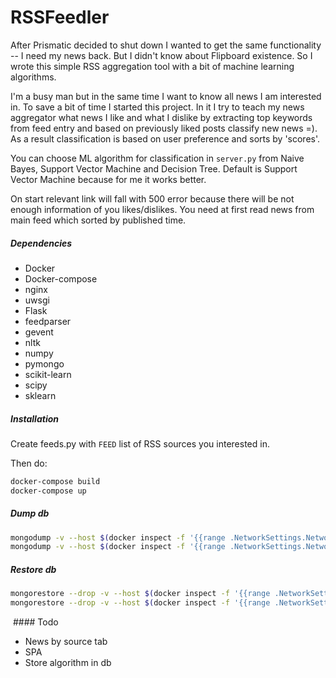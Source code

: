 RSSFeedler
======

After Prismatic decided to shut down I wanted to get the same functionality -- I need my news back. But I didn't know about Flipboard existence. So I wrote this simple RSS aggregation tool with a bit of machine learning algorithms.

I'm a busy man but in the same time I want to know all news I am interested in. To save a bit of time I started this project. In it I try to teach my news aggregator what news I like and what I dislike by extracting top keywords from feed entry and based on previously liked posts classify new news =). As a result classification is based on user preference and sorts by 'scores'.

You can choose ML algorithm for classification in `server.py` from Naive Bayes, Support Vector Machine and Decision Tree. Default is Support Vector Machine because for me it works better.

On start relevant link will fall with 500 error because there will be not enough information of you likes/dislikes. You need at first read news from main feed which sorted by published time.

##### Dependencies

* Docker
* Docker-compose
* nginx
* uwsgi
* Flask
* feedparser
* gevent
* nltk
* numpy
* pymongo
* scikit-learn
* scipy
* sklearn

##### Installation

Create feeds.py with `FEED` list of RSS sources you interested in.

Then do:

```bash
docker-compose build
docker-compose up
```


##### Dump db

```bash
mongodump -v --host $(docker inspect -f '{{range .NetworkSettings.Networks}}{{.IPAddress}}{{end}}' $(docker ps -q --filter "name=rssnews_db_1")):27017 --db 'feed' --out=./backup/
mongodump -v --host $(docker inspect -f '{{range .NetworkSettings.Networks}}{{.IPAddress}}{{end}}' $(docker ps -q --filter "name=rssnews_db_1")):27017 --db 'saved' --out=./backup/
```


##### Restore db

```bash
mongorestore --drop -v --host $(docker inspect -f '{{range .NetworkSettings.Networks}}{{.IPAddress}}{{end}}' $(docker ps -q --filter "name=rssnews_db_1")):27017 --db 'feed' ./backup/feed/
mongorestore --drop -v --host $(docker inspect -f '{{range .NetworkSettings.Networks}}{{.IPAddress}}{{end}}' $(docker ps -q --filter "name=rssnews_db_1")):27017 --db 'saved' ./backup/feed/
```
 #### Todo
 
 - News by source tab
 - SPA 
 - Store algorithm in db 
 

